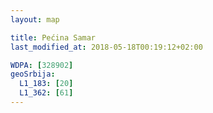 ```yaml
---
layout: map

title: Pećina Samar
last_modified_at: 2018-05-18T00:19:12+02:00

WDPA: [328902]
geoSrbija:
  L1_183: [20]
  L1_362: [61]
---
```

